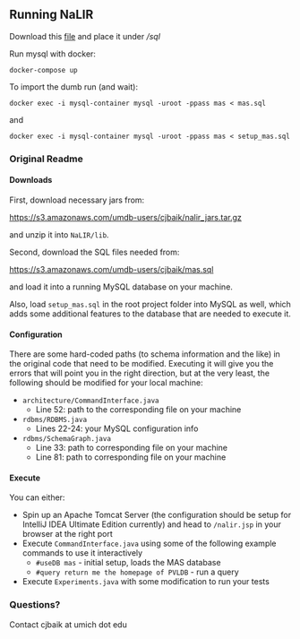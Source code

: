 ## Running NaLIR 

Download this [file](https://s3.amazonaws.com/umdb-users/cjbaik/mas.sql) and place it under */sql*

Run mysql with docker: 

`docker-compose up`

To import the dumb run (and wait): 

`docker exec -i mysql-container mysql -uroot -ppass mas < mas.sql`


and

`docker exec -i mysql-container mysql -uroot -ppass mas < setup_mas.sql`


### Original Readme
#### Downloads

First, download necessary jars from:

https://s3.amazonaws.com/umdb-users/cjbaik/nalir_jars.tar.gz

and unzip it into `NaLIR/lib`.

Second, download the SQL files needed from:

https://s3.amazonaws.com/umdb-users/cjbaik/mas.sql

and load it into a running MySQL database on your machine.

Also, load `setup_mas.sql` in the root project folder into MySQL as well, which adds some additional features to the database that are needed to execute it.

#### Configuration

There are some hard-coded paths (to schema information and the like) in the original code that need to be modified. Executing it will give you the errors that will point you in the right direction, but at the very least, the following should be modified for your local machine:

* `architecture/CommandInterface.java`
    * Line 52: path to the corresponding file on your machine
* `rdbms/RDBMS.java`
    * Lines 22-24: your MySQL configuration info
* `rdbms/SchemaGraph.java`
    * Line 33: path to corresponding file on your machine
    * Line 81: path to corresponding file on your machine

#### Execute

You can either:
* Spin up an Apache Tomcat Server (the configuration should be setup for IntelliJ IDEA Ultimate Edition currently) and head to `/nalir.jsp` in your browser at the right port
* Execute `CommandInterface.java` using some of the following example commands to use it interactively
    * `#useDB mas` - initial setup, loads the MAS database
    * `#query return me the homepage of PVLDB` - run a query
* Execute `Experiments.java` with some modification to run your tests

### Questions?

Contact cjbaik at umich dot edu
